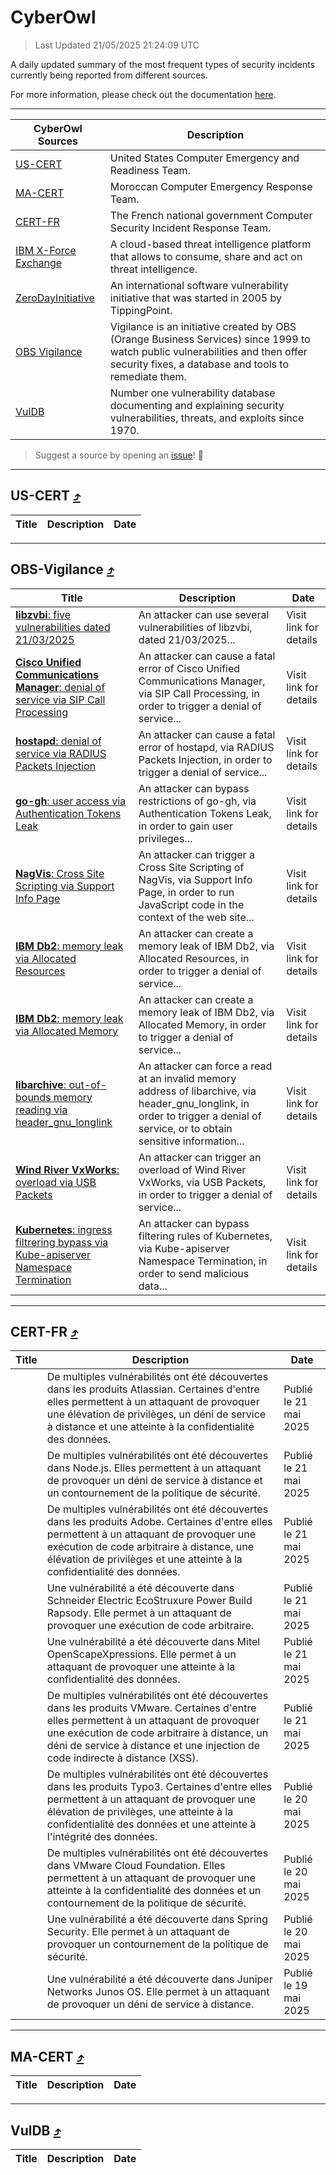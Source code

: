 
 <div id='top'></div>

# CyberOwl

 > Last Updated 21/05/2025 21:24:09 UTC
 
 A daily updated summary of the most frequent types of security incidents currently being reported from different sources.
 
 For more information, please check out the documentation [here](./docs/README.md).
 
 ---
 |CyberOwl Sources|Description|
 |---|---|
 |[US-CERT](#us-cert-arrow_heading_up)|United States Computer Emergency and Readiness Team.|
 |[MA-CERT](#ma-cert-arrow_heading_up)|Moroccan Computer Emergency Response Team.|
 |[CERT-FR](#cert-fr-arrow_heading_up)|The French national government Computer Security Incident Response Team.|
 |[IBM X-Force Exchange](#ibmcloud-arrow_heading_up)|A cloud-based threat intelligence platform that allows to consume, share and act on threat intelligence.|
 |[ZeroDayInitiative](#zerodayinitiative-arrow_heading_up)|An international software vulnerability initiative that was started in 2005 by TippingPoint.|
 |[OBS Vigilance](#obs-vigilance-arrow_heading_up)|Vigilance is an initiative created by OBS (Orange Business Services) since 1999 to watch public vulnerabilities and then offer security fixes, a database and tools to remediate them.|
 |[VulDB](#vuldb-arrow_heading_up)|Number one vulnerability database documenting and explaining security vulnerabilities, threats, and exploits since 1970.|
 
 > Suggest a source by opening an [issue](https://github.com/karimhabush/cyberowl/issues)! :raised_hands:
 ---

## US-CERT [:arrow_heading_up:](#cyberowl)

 |Title|Description|Date|
 |---|---|---|
 
 ---

## OBS-Vigilance [:arrow_heading_up:](#cyberowl)

 |Title|Description|Date|
 |---|---|---|
 |[<a href="https://vigilance.fr/vulnerability/libzvbi-five-vulnerabilities-dated-21-03-2025-46650" class="noirorange"><b>libzvbi</b>: five vulnerabilities dated 21/03/2025</a>](https://vigilance.fr/vulnerability/libzvbi-five-vulnerabilities-dated-21-03-2025-46650)|An attacker can use several vulnerabilities of libzvbi, dated 21/03/2025...|Visit link for details|
 |[<a href="https://vigilance.fr/vulnerability/Cisco-Unified-Communications-Manager-denial-of-service-via-SIP-Call-Processing-44993" class="noirorange"><b>Cisco Unified Communications Manager</b>: denial of service via SIP Call Processing</a>](https://vigilance.fr/vulnerability/Cisco-Unified-Communications-Manager-denial-of-service-via-SIP-Call-Processing-44993)|An attacker can cause a fatal error of Cisco Unified Communications Manager, via SIP Call Processing, in order to trigger a denial of service...|Visit link for details|
 |[<a href="https://vigilance.fr/vulnerability/hostapd-denial-of-service-via-RADIUS-Packets-Injection-46649" class="noirorange"><b>hostapd</b>: denial of service via RADIUS Packets Injection</a>](https://vigilance.fr/vulnerability/hostapd-denial-of-service-via-RADIUS-Packets-Injection-46649)|An attacker can cause a fatal error of hostapd, via RADIUS Packets Injection, in order to trigger a denial of service...|Visit link for details|
 |[<a href="https://vigilance.fr/vulnerability/go-gh-user-access-via-Authentication-Tokens-Leak-46648" class="noirorange"><b>go-gh</b>: user access via Authentication Tokens Leak</a>](https://vigilance.fr/vulnerability/go-gh-user-access-via-Authentication-Tokens-Leak-46648)|An attacker can bypass restrictions of go-gh, via Authentication Tokens Leak, in order to gain user privileges...|Visit link for details|
 |[<a href="https://vigilance.fr/vulnerability/NagVis-Cross-Site-Scripting-via-Support-Info-Page-46647" class="noirorange"><b>NagVis</b>: Cross Site Scripting via Support Info Page</a>](https://vigilance.fr/vulnerability/NagVis-Cross-Site-Scripting-via-Support-Info-Page-46647)|An attacker can trigger a Cross Site Scripting of NagVis, via Support Info Page, in order to run JavaScript code in the context of the web site...|Visit link for details|
 |[<a href="https://vigilance.fr/vulnerability/IBM-Db2-memory-leak-via-Allocated-Resources-47039" class="noirorange"><b>IBM Db2</b>: memory leak via Allocated Resources</a>](https://vigilance.fr/vulnerability/IBM-Db2-memory-leak-via-Allocated-Resources-47039)|An attacker can create a memory leak of IBM Db2, via Allocated Resources, in order to trigger a denial of service...|Visit link for details|
 |[<a href="https://vigilance.fr/vulnerability/IBM-Db2-memory-leak-via-Allocated-Memory-47036" class="noirorange"><b>IBM Db2</b>: memory leak via Allocated Memory</a>](https://vigilance.fr/vulnerability/IBM-Db2-memory-leak-via-Allocated-Memory-47036)|An attacker can create a memory leak of IBM Db2, via Allocated Memory, in order to trigger a denial of service...|Visit link for details|
 |[<a href="https://vigilance.fr/vulnerability/libarchive-out-of-bounds-memory-reading-via-header-gnu-longlink-46642" class="noirorange"><b>libarchive</b>: out-of-bounds memory reading via header_gnu_longlink</a>](https://vigilance.fr/vulnerability/libarchive-out-of-bounds-memory-reading-via-header-gnu-longlink-46642)|An attacker can force a read at an invalid memory address of libarchive, via header_gnu_longlink, in order to trigger a denial of service, or to obtain sensitive information...|Visit link for details|
 |[<a href="https://vigilance.fr/vulnerability/Wind-River-VxWorks-overload-via-USB-Packets-46641" class="noirorange"><b>Wind River VxWorks</b>: overload via USB Packets</a>](https://vigilance.fr/vulnerability/Wind-River-VxWorks-overload-via-USB-Packets-46641)|An attacker can trigger an overload of Wind River VxWorks, via USB Packets, in order to trigger a denial of service...|Visit link for details|
 |[<a href="https://vigilance.fr/vulnerability/Kubernetes-ingress-filtrering-bypass-via-Kube-apiserver-Namespace-Termination-46640" class="noirorange"><b>Kubernetes</b>: ingress filtrering bypass via Kube-apiserver Namespace Termination</a>](https://vigilance.fr/vulnerability/Kubernetes-ingress-filtrering-bypass-via-Kube-apiserver-Namespace-Termination-46640)|An attacker can bypass filtering rules of Kubernetes, via Kube-apiserver Namespace Termination, in order to send malicious data...|Visit link for details|
 
 ---

## CERT-FR [:arrow_heading_up:](#cyberowl)

 |Title|Description|Date|
 |---|---|---|
 |[](https://www.cert.ssi.gouv.fr/avis/CERTFR-2025-AVI-0435/)|De multiples vulnérabilités ont été découvertes dans les produits Atlassian. Certaines d'entre elles permettent à un attaquant de provoquer une élévation de privilèges, un déni de service à distance et une atteinte à la confidentialité des données.|Publié le 21 mai 2025|
 |[](https://www.cert.ssi.gouv.fr/avis/CERTFR-2025-AVI-0434/)|De multiples vulnérabilités ont été découvertes dans Node.js. Elles permettent à un attaquant de provoquer un déni de service à distance et un contournement de la politique de sécurité.|Publié le 21 mai 2025|
 |[](https://www.cert.ssi.gouv.fr/avis/CERTFR-2025-AVI-0433/)|De multiples vulnérabilités ont été découvertes dans les produits Adobe. Certaines d'entre elles permettent à un attaquant de provoquer une exécution de code arbitraire à distance, une élévation de privilèges et une atteinte à la confidentialité des données.|Publié le 21 mai 2025|
 |[](https://www.cert.ssi.gouv.fr/avis/CERTFR-2025-AVI-0432/)|Une vulnérabilité a été découverte dans Schneider Electric EcoStruxure Power Build Rapsody. Elle permet à un attaquant de provoquer une exécution de code arbitraire.|Publié le 21 mai 2025|
 |[](https://www.cert.ssi.gouv.fr/avis/CERTFR-2025-AVI-0431/)|Une vulnérabilité a été découverte dans Mitel OpenScapeXpressions. Elle permet à un attaquant de provoquer une atteinte à la confidentialité des données.|Publié le 21 mai 2025|
 |[](https://www.cert.ssi.gouv.fr/avis/CERTFR-2025-AVI-0430/)|De multiples vulnérabilités ont été découvertes dans les produits VMware. Certaines d'entre elles permettent à un attaquant de provoquer une exécution de code arbitraire à distance, un déni de service à distance et une injection de code indirecte à distance (XSS).|Publié le 21 mai 2025|
 |[](https://www.cert.ssi.gouv.fr/avis/CERTFR-2025-AVI-0429/)|De multiples vulnérabilités ont été découvertes dans les produits Typo3. Certaines d'entre elles permettent à un attaquant de provoquer une élévation de privilèges, une atteinte à la confidentialité des données et une atteinte à l'intégrité des données.|Publié le 20 mai 2025|
 |[](https://www.cert.ssi.gouv.fr/avis/CERTFR-2025-AVI-0428/)|De multiples vulnérabilités ont été découvertes dans VMware Cloud Foundation. Elles permettent à un attaquant de provoquer une atteinte à la confidentialité des données et un contournement de la politique de sécurité.|Publié le 20 mai 2025|
 |[](https://www.cert.ssi.gouv.fr/avis/CERTFR-2025-AVI-0427/)|Une vulnérabilité a été découverte dans Spring Security. Elle permet à un attaquant de provoquer un contournement de la politique de sécurité.|Publié le 20 mai 2025|
 |[](https://www.cert.ssi.gouv.fr/avis/CERTFR-2025-AVI-0426/)|Une vulnérabilité a été découverte dans Juniper Networks Junos OS. Elle permet à un attaquant de provoquer un déni de service à distance.|Publié le 19 mai 2025|
 
 ---

## MA-CERT [:arrow_heading_up:](#cyberowl)

 |Title|Description|Date|
 |---|---|---|
 
 ---

## VulDB [:arrow_heading_up:](#cyberowl)

 |Title|Description|Date|
 |---|---|---|
 